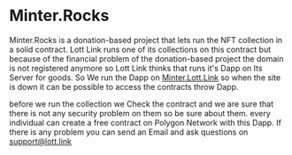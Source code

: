 &nbsp;
&nbsp;
&nbsp;
&nbsp;
&nbsp;

# Minter.Rocks

Minter.Rocks is a donation-based project that lets run the NFT collection in a solid contract. Lott Link runs one of its collections on this contract but because of the financial problem of the donation-based project the domain is not registered anymore so Lott Link thinks that runs it's Dapp on Its Server for goods. So We run the Dapp on [Minter.Lott.Link](minter.lott.link) so when the site is down it can be possible to access the contracts throw Dapp.

before we run the collection we Check the contract and we are sure that there is not any security problem on them so be sure about them. every individual can create a free contract on Polygon Network with this Dapp. If there is any problem you can send an Email and ask questions on support@lott.link